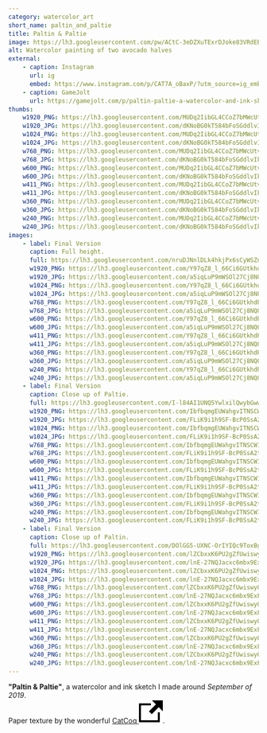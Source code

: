 ```yaml
---
category: watercolor_art
short_name: paltin_and_paltie
title: Paltin & Paltie
image: https://lh3.googleusercontent.com/pw/ACtC-3eDZXuTExrDJoke83VRdEBrC-Ppj069aBCGY5o8V5Q-FO6UT0dpzqMuGqVm6qaj3B9QjAr40RqySN1jzdI9DjS3KHG_nfibpA73OCn74Eim__GRTkWHWi1I6uSeFaNdK33D5VtsxLoqJ-9zHuxSGVWx=w1200-h630-no?authuser=0
alt: Watercolor painting of two avocado halves
external:
    - caption: Instagram
      url: ig
      embed: https://www.instagram.com/p/CAT7A_oBaxP/?utm_source=ig_embed&amp;utm_campaign=loading
    - caption: GameJolt
      url: https://gamejolt.com/p/paltin-paltie-a-watercolor-and-ink-sketch-i-made-around-s-adrh7mzz
thumbs:
    w1920_PNG: https://lh3.googleusercontent.com/MUDq2IibGL4CCoZ7bMWcUtvwYw_WWsg0HQQ7zYm5H2bs5mRLT33qx0n7TmABBSKTJBhKYHUG2HQsFf-bk0URULAOeQUGUBfzaG-J4Q0NiihS7cfd-Wl8Vm_qz39sS8suGO_r_7M1QA=w355
    w1920_JPG: https://lh3.googleusercontent.com/dKNoBG0kT584bFoSGddlvIk_Qg9xeJUK_54KJ0zY9Kuln7SBUDjdZC9p7GfViwNucan6RiSp_y398HSb2oW0X5ARVJNkwcRk0z2Xjwu6fisgpSMLdM9ZSYvANlBqH6KQSu512JtF4w=w355
    w1024_PNG: https://lh3.googleusercontent.com/MUDq2IibGL4CCoZ7bMWcUtvwYw_WWsg0HQQ7zYm5H2bs5mRLT33qx0n7TmABBSKTJBhKYHUG2HQsFf-bk0URULAOeQUGUBfzaG-J4Q0NiihS7cfd-Wl8Vm_qz39sS8suGO_r_7M1QA=w284
    w1024_JPG: https://lh3.googleusercontent.com/dKNoBG0kT584bFoSGddlvIk_Qg9xeJUK_54KJ0zY9Kuln7SBUDjdZC9p7GfViwNucan6RiSp_y398HSb2oW0X5ARVJNkwcRk0z2Xjwu6fisgpSMLdM9ZSYvANlBqH6KQSu512JtF4w=w284
    w768_PNG: https://lh3.googleusercontent.com/MUDq2IibGL4CCoZ7bMWcUtvwYw_WWsg0HQQ7zYm5H2bs5mRLT33qx0n7TmABBSKTJBhKYHUG2HQsFf-bk0URULAOeQUGUBfzaG-J4Q0NiihS7cfd-Wl8Vm_qz39sS8suGO_r_7M1QA=w213
    w768_JPG: https://lh3.googleusercontent.com/dKNoBG0kT584bFoSGddlvIk_Qg9xeJUK_54KJ0zY9Kuln7SBUDjdZC9p7GfViwNucan6RiSp_y398HSb2oW0X5ARVJNkwcRk0z2Xjwu6fisgpSMLdM9ZSYvANlBqH6KQSu512JtF4w=w213
    w600_PNG: https://lh3.googleusercontent.com/MUDq2IibGL4CCoZ7bMWcUtvwYw_WWsg0HQQ7zYm5H2bs5mRLT33qx0n7TmABBSKTJBhKYHUG2HQsFf-bk0URULAOeQUGUBfzaG-J4Q0NiihS7cfd-Wl8Vm_qz39sS8suGO_r_7M1QA=w166
    w600_JPG: https://lh3.googleusercontent.com/dKNoBG0kT584bFoSGddlvIk_Qg9xeJUK_54KJ0zY9Kuln7SBUDjdZC9p7GfViwNucan6RiSp_y398HSb2oW0X5ARVJNkwcRk0z2Xjwu6fisgpSMLdM9ZSYvANlBqH6KQSu512JtF4w=w166
    w411_PNG: https://lh3.googleusercontent.com/MUDq2IibGL4CCoZ7bMWcUtvwYw_WWsg0HQQ7zYm5H2bs5mRLT33qx0n7TmABBSKTJBhKYHUG2HQsFf-bk0URULAOeQUGUBfzaG-J4Q0NiihS7cfd-Wl8Vm_qz39sS8suGO_r_7M1QA=w114
    w411_JPG: https://lh3.googleusercontent.com/dKNoBG0kT584bFoSGddlvIk_Qg9xeJUK_54KJ0zY9Kuln7SBUDjdZC9p7GfViwNucan6RiSp_y398HSb2oW0X5ARVJNkwcRk0z2Xjwu6fisgpSMLdM9ZSYvANlBqH6KQSu512JtF4w=w114
    w360_PNG: https://lh3.googleusercontent.com/MUDq2IibGL4CCoZ7bMWcUtvwYw_WWsg0HQQ7zYm5H2bs5mRLT33qx0n7TmABBSKTJBhKYHUG2HQsFf-bk0URULAOeQUGUBfzaG-J4Q0NiihS7cfd-Wl8Vm_qz39sS8suGO_r_7M1QA=w100
    w360_JPG: https://lh3.googleusercontent.com/dKNoBG0kT584bFoSGddlvIk_Qg9xeJUK_54KJ0zY9Kuln7SBUDjdZC9p7GfViwNucan6RiSp_y398HSb2oW0X5ARVJNkwcRk0z2Xjwu6fisgpSMLdM9ZSYvANlBqH6KQSu512JtF4w=w100
    w240_PNG: https://lh3.googleusercontent.com/MUDq2IibGL4CCoZ7bMWcUtvwYw_WWsg0HQQ7zYm5H2bs5mRLT33qx0n7TmABBSKTJBhKYHUG2HQsFf-bk0URULAOeQUGUBfzaG-J4Q0NiihS7cfd-Wl8Vm_qz39sS8suGO_r_7M1QA=w66
    w240_JPG: https://lh3.googleusercontent.com/dKNoBG0kT584bFoSGddlvIk_Qg9xeJUK_54KJ0zY9Kuln7SBUDjdZC9p7GfViwNucan6RiSp_y398HSb2oW0X5ARVJNkwcRk0z2Xjwu6fisgpSMLdM9ZSYvANlBqH6KQSu512JtF4w=w66
images:
    - label: Final Version
      caption: Full height.
      full: https://lh3.googleusercontent.com/nruDJNnlDLk4hkjPx6sCyWSZnIc96k1vvF6wcGxD4n64ccbGSdhacdovzXctJJOs3DXHHXyPejO9DDxSvtr0ixoX1mBnT5dFaXjqF27q5JGZC9LBMkFiLHBF-MzOWfZpFYcsBmjJEg=w1080-h1080
      w1920_PNG: https://lh3.googleusercontent.com/Y97qZ8_l_66Ci6GUtkhdRnvNp54z6KJ4qiGhtfFh0ctimF27k4kBQzy9qZl7OtSQzjyv9uM9i_kw81bYdxHpGEdQBt_e1aqJE06oKADhREf6eOZQtsaBwoRqB6q4hlLm9Y5bu-rVgw=w850
      w1920_JPG: https://lh3.googleusercontent.com/a5iqLuP9mWSOl27Cj8NQOrrn4AuWeowk-BGQjFOX2roLYSsf7VokuLL1p_vUAaJbXk_zM5BulQ9kYOsJwGuGIBPRciz0vm0ZbstnLUdFDMzR5USbkxOj0urysplc_MZDRc3CsixFYQ=w850
      w1024_PNG: https://lh3.googleusercontent.com/Y97qZ8_l_66Ci6GUtkhdRnvNp54z6KJ4qiGhtfFh0ctimF27k4kBQzy9qZl7OtSQzjyv9uM9i_kw81bYdxHpGEdQBt_e1aqJE06oKADhREf6eOZQtsaBwoRqB6q4hlLm9Y5bu-rVgw=w711
      w1024_JPG: https://lh3.googleusercontent.com/a5iqLuP9mWSOl27Cj8NQOrrn4AuWeowk-BGQjFOX2roLYSsf7VokuLL1p_vUAaJbXk_zM5BulQ9kYOsJwGuGIBPRciz0vm0ZbstnLUdFDMzR5USbkxOj0urysplc_MZDRc3CsixFYQ=w711
      w768_PNG: https://lh3.googleusercontent.com/Y97qZ8_l_66Ci6GUtkhdRnvNp54z6KJ4qiGhtfFh0ctimF27k4kBQzy9qZl7OtSQzjyv9uM9i_kw81bYdxHpGEdQBt_e1aqJE06oKADhREf6eOZQtsaBwoRqB6q4hlLm9Y5bu-rVgw=w533
      w768_JPG: https://lh3.googleusercontent.com/a5iqLuP9mWSOl27Cj8NQOrrn4AuWeowk-BGQjFOX2roLYSsf7VokuLL1p_vUAaJbXk_zM5BulQ9kYOsJwGuGIBPRciz0vm0ZbstnLUdFDMzR5USbkxOj0urysplc_MZDRc3CsixFYQ=w533
      w600_PNG: https://lh3.googleusercontent.com/Y97qZ8_l_66Ci6GUtkhdRnvNp54z6KJ4qiGhtfFh0ctimF27k4kBQzy9qZl7OtSQzjyv9uM9i_kw81bYdxHpGEdQBt_e1aqJE06oKADhREf6eOZQtsaBwoRqB6q4hlLm9Y5bu-rVgw=w416
      w600_JPG: https://lh3.googleusercontent.com/a5iqLuP9mWSOl27Cj8NQOrrn4AuWeowk-BGQjFOX2roLYSsf7VokuLL1p_vUAaJbXk_zM5BulQ9kYOsJwGuGIBPRciz0vm0ZbstnLUdFDMzR5USbkxOj0urysplc_MZDRc3CsixFYQ=w416
      w411_PNG: https://lh3.googleusercontent.com/Y97qZ8_l_66Ci6GUtkhdRnvNp54z6KJ4qiGhtfFh0ctimF27k4kBQzy9qZl7OtSQzjyv9uM9i_kw81bYdxHpGEdQBt_e1aqJE06oKADhREf6eOZQtsaBwoRqB6q4hlLm9Y5bu-rVgw=w285
      w411_JPG: https://lh3.googleusercontent.com/a5iqLuP9mWSOl27Cj8NQOrrn4AuWeowk-BGQjFOX2roLYSsf7VokuLL1p_vUAaJbXk_zM5BulQ9kYOsJwGuGIBPRciz0vm0ZbstnLUdFDMzR5USbkxOj0urysplc_MZDRc3CsixFYQ=w285
      w360_PNG: https://lh3.googleusercontent.com/Y97qZ8_l_66Ci6GUtkhdRnvNp54z6KJ4qiGhtfFh0ctimF27k4kBQzy9qZl7OtSQzjyv9uM9i_kw81bYdxHpGEdQBt_e1aqJE06oKADhREf6eOZQtsaBwoRqB6q4hlLm9Y5bu-rVgw=w250
      w360_JPG: https://lh3.googleusercontent.com/a5iqLuP9mWSOl27Cj8NQOrrn4AuWeowk-BGQjFOX2roLYSsf7VokuLL1p_vUAaJbXk_zM5BulQ9kYOsJwGuGIBPRciz0vm0ZbstnLUdFDMzR5USbkxOj0urysplc_MZDRc3CsixFYQ=w250
      w240_PNG: https://lh3.googleusercontent.com/Y97qZ8_l_66Ci6GUtkhdRnvNp54z6KJ4qiGhtfFh0ctimF27k4kBQzy9qZl7OtSQzjyv9uM9i_kw81bYdxHpGEdQBt_e1aqJE06oKADhREf6eOZQtsaBwoRqB6q4hlLm9Y5bu-rVgw=w166
      w240_JPG: https://lh3.googleusercontent.com/a5iqLuP9mWSOl27Cj8NQOrrn4AuWeowk-BGQjFOX2roLYSsf7VokuLL1p_vUAaJbXk_zM5BulQ9kYOsJwGuGIBPRciz0vm0ZbstnLUdFDMzR5USbkxOj0urysplc_MZDRc3CsixFYQ=w166
    - label: Final Version
      caption: Close up of Paltie.
      full: https://lh3.googleusercontent.com/I-l84AI1UNQ5YwlxilQwybGwwvZ0EEfv2Zkye9XbU9X4JHSA3LKLz5iQK0eVYa2_-f8j7y5xhwZBnrzvanxczRwZY71pzGUFum1XuuGSCMyubKWDtAgO3QNcQc74XHsnE6n4_GSeqQ=w1080-h1080
      w1920_PNG: https://lh3.googleusercontent.com/IbfbqmgEUWahgvITNSCWIRh_Cb7-qTmk0CEn7tEAQ60SmGdQVDVAHu7VAVS4qs10JYEWmzHNBaWjvE4dvcnLFUP_P7gAtapBCPRkb6udXyGHhmj1Evvj0URStm0GHz4Ir9avPdG--A=w850
      w1920_JPG: https://lh3.googleusercontent.com/FLiK9i1h9SF-BcP0SsA2tEGMoi-6zngYTAIdxylqDuma8YQhlMuiW17r6_Mvb88trkeX9SBq-Rr3Ktv-CcKmlrfCywzZdUKVpG474jmjdpIHRnN52HDMUF_-_Ku7kNmwcLGE4u-Ccg=w850
      w1024_PNG: https://lh3.googleusercontent.com/IbfbqmgEUWahgvITNSCWIRh_Cb7-qTmk0CEn7tEAQ60SmGdQVDVAHu7VAVS4qs10JYEWmzHNBaWjvE4dvcnLFUP_P7gAtapBCPRkb6udXyGHhmj1Evvj0URStm0GHz4Ir9avPdG--A=w711
      w1024_JPG: https://lh3.googleusercontent.com/FLiK9i1h9SF-BcP0SsA2tEGMoi-6zngYTAIdxylqDuma8YQhlMuiW17r6_Mvb88trkeX9SBq-Rr3Ktv-CcKmlrfCywzZdUKVpG474jmjdpIHRnN52HDMUF_-_Ku7kNmwcLGE4u-Ccg=w711
      w768_PNG: https://lh3.googleusercontent.com/IbfbqmgEUWahgvITNSCWIRh_Cb7-qTmk0CEn7tEAQ60SmGdQVDVAHu7VAVS4qs10JYEWmzHNBaWjvE4dvcnLFUP_P7gAtapBCPRkb6udXyGHhmj1Evvj0URStm0GHz4Ir9avPdG--A=w533
      w768_JPG: https://lh3.googleusercontent.com/FLiK9i1h9SF-BcP0SsA2tEGMoi-6zngYTAIdxylqDuma8YQhlMuiW17r6_Mvb88trkeX9SBq-Rr3Ktv-CcKmlrfCywzZdUKVpG474jmjdpIHRnN52HDMUF_-_Ku7kNmwcLGE4u-Ccg=w533
      w600_PNG: https://lh3.googleusercontent.com/IbfbqmgEUWahgvITNSCWIRh_Cb7-qTmk0CEn7tEAQ60SmGdQVDVAHu7VAVS4qs10JYEWmzHNBaWjvE4dvcnLFUP_P7gAtapBCPRkb6udXyGHhmj1Evvj0URStm0GHz4Ir9avPdG--A=w416
      w600_JPG: https://lh3.googleusercontent.com/FLiK9i1h9SF-BcP0SsA2tEGMoi-6zngYTAIdxylqDuma8YQhlMuiW17r6_Mvb88trkeX9SBq-Rr3Ktv-CcKmlrfCywzZdUKVpG474jmjdpIHRnN52HDMUF_-_Ku7kNmwcLGE4u-Ccg=w416
      w411_PNG: https://lh3.googleusercontent.com/IbfbqmgEUWahgvITNSCWIRh_Cb7-qTmk0CEn7tEAQ60SmGdQVDVAHu7VAVS4qs10JYEWmzHNBaWjvE4dvcnLFUP_P7gAtapBCPRkb6udXyGHhmj1Evvj0URStm0GHz4Ir9avPdG--A=w285
      w411_JPG: https://lh3.googleusercontent.com/FLiK9i1h9SF-BcP0SsA2tEGMoi-6zngYTAIdxylqDuma8YQhlMuiW17r6_Mvb88trkeX9SBq-Rr3Ktv-CcKmlrfCywzZdUKVpG474jmjdpIHRnN52HDMUF_-_Ku7kNmwcLGE4u-Ccg=w285
      w360_PNG: https://lh3.googleusercontent.com/IbfbqmgEUWahgvITNSCWIRh_Cb7-qTmk0CEn7tEAQ60SmGdQVDVAHu7VAVS4qs10JYEWmzHNBaWjvE4dvcnLFUP_P7gAtapBCPRkb6udXyGHhmj1Evvj0URStm0GHz4Ir9avPdG--A=w250
      w360_JPG: https://lh3.googleusercontent.com/FLiK9i1h9SF-BcP0SsA2tEGMoi-6zngYTAIdxylqDuma8YQhlMuiW17r6_Mvb88trkeX9SBq-Rr3Ktv-CcKmlrfCywzZdUKVpG474jmjdpIHRnN52HDMUF_-_Ku7kNmwcLGE4u-Ccg=w250
      w240_PNG: https://lh3.googleusercontent.com/IbfbqmgEUWahgvITNSCWIRh_Cb7-qTmk0CEn7tEAQ60SmGdQVDVAHu7VAVS4qs10JYEWmzHNBaWjvE4dvcnLFUP_P7gAtapBCPRkb6udXyGHhmj1Evvj0URStm0GHz4Ir9avPdG--A=w166
      w240_JPG: https://lh3.googleusercontent.com/FLiK9i1h9SF-BcP0SsA2tEGMoi-6zngYTAIdxylqDuma8YQhlMuiW17r6_Mvb88trkeX9SBq-Rr3Ktv-CcKmlrfCywzZdUKVpG474jmjdpIHRnN52HDMUF_-_Ku7kNmwcLGE4u-Ccg=w166
    - label: Final Version
      caption: Close up of Paltin.
      full: https://lh3.googleusercontent.com/DOlGG5-UXNC-OrIYIQc9ToxBgVOPYhqPHymCGbT7-K_sezOWUTz7XY0r5mBG7jY558iiCEWp8mHCQ_f5GsOEWDqONx8uD9L8PJPRpIvTQTRGQmYZ35UXYlIz38siI0nlrsv_QNJqkA=w1080-h1080
      w1920_PNG: https://lh3.googleusercontent.com/lZCbxxK6PU2gZfUwiswyO24zU983L_yQZVFf5reCPeml3O1kje380KFV3h6YlIYH0yAza1Of7tdHsv0e9Hs0mOgsv9sutO18QRpZMIbPGUK9VGDz4NkpRxQjU1J-TMnBjuV43qzf2w=w850
      w1920_JPG: https://lh3.googleusercontent.com/lnE-27NQJacxc6mbx9ExFgbx5JMB494X11YSDRyVkd855cRDdDiK5wL8AufjxJ1e222emClyUuNyx6zvyg2dgMY65dOYgLrahf7KNGFQTFAowsJkLwztOZF4JObnB6Z1ZqsTdwkOdA=w850
      w1024_PNG: https://lh3.googleusercontent.com/lZCbxxK6PU2gZfUwiswyO24zU983L_yQZVFf5reCPeml3O1kje380KFV3h6YlIYH0yAza1Of7tdHsv0e9Hs0mOgsv9sutO18QRpZMIbPGUK9VGDz4NkpRxQjU1J-TMnBjuV43qzf2w=w711
      w1024_JPG: https://lh3.googleusercontent.com/lnE-27NQJacxc6mbx9ExFgbx5JMB494X11YSDRyVkd855cRDdDiK5wL8AufjxJ1e222emClyUuNyx6zvyg2dgMY65dOYgLrahf7KNGFQTFAowsJkLwztOZF4JObnB6Z1ZqsTdwkOdA=w711
      w768_PNG: https://lh3.googleusercontent.com/lZCbxxK6PU2gZfUwiswyO24zU983L_yQZVFf5reCPeml3O1kje380KFV3h6YlIYH0yAza1Of7tdHsv0e9Hs0mOgsv9sutO18QRpZMIbPGUK9VGDz4NkpRxQjU1J-TMnBjuV43qzf2w=w533
      w768_JPG: https://lh3.googleusercontent.com/lnE-27NQJacxc6mbx9ExFgbx5JMB494X11YSDRyVkd855cRDdDiK5wL8AufjxJ1e222emClyUuNyx6zvyg2dgMY65dOYgLrahf7KNGFQTFAowsJkLwztOZF4JObnB6Z1ZqsTdwkOdA=w533
      w600_PNG: https://lh3.googleusercontent.com/lZCbxxK6PU2gZfUwiswyO24zU983L_yQZVFf5reCPeml3O1kje380KFV3h6YlIYH0yAza1Of7tdHsv0e9Hs0mOgsv9sutO18QRpZMIbPGUK9VGDz4NkpRxQjU1J-TMnBjuV43qzf2w=w416
      w600_JPG: https://lh3.googleusercontent.com/lnE-27NQJacxc6mbx9ExFgbx5JMB494X11YSDRyVkd855cRDdDiK5wL8AufjxJ1e222emClyUuNyx6zvyg2dgMY65dOYgLrahf7KNGFQTFAowsJkLwztOZF4JObnB6Z1ZqsTdwkOdA=w416
      w411_PNG: https://lh3.googleusercontent.com/lZCbxxK6PU2gZfUwiswyO24zU983L_yQZVFf5reCPeml3O1kje380KFV3h6YlIYH0yAza1Of7tdHsv0e9Hs0mOgsv9sutO18QRpZMIbPGUK9VGDz4NkpRxQjU1J-TMnBjuV43qzf2w=w285
      w411_JPG: https://lh3.googleusercontent.com/lnE-27NQJacxc6mbx9ExFgbx5JMB494X11YSDRyVkd855cRDdDiK5wL8AufjxJ1e222emClyUuNyx6zvyg2dgMY65dOYgLrahf7KNGFQTFAowsJkLwztOZF4JObnB6Z1ZqsTdwkOdA=w285
      w360_PNG: https://lh3.googleusercontent.com/lZCbxxK6PU2gZfUwiswyO24zU983L_yQZVFf5reCPeml3O1kje380KFV3h6YlIYH0yAza1Of7tdHsv0e9Hs0mOgsv9sutO18QRpZMIbPGUK9VGDz4NkpRxQjU1J-TMnBjuV43qzf2w=w250
      w360_JPG: https://lh3.googleusercontent.com/lnE-27NQJacxc6mbx9ExFgbx5JMB494X11YSDRyVkd855cRDdDiK5wL8AufjxJ1e222emClyUuNyx6zvyg2dgMY65dOYgLrahf7KNGFQTFAowsJkLwztOZF4JObnB6Z1ZqsTdwkOdA=w250
      w240_PNG: https://lh3.googleusercontent.com/lZCbxxK6PU2gZfUwiswyO24zU983L_yQZVFf5reCPeml3O1kje380KFV3h6YlIYH0yAza1Of7tdHsv0e9Hs0mOgsv9sutO18QRpZMIbPGUK9VGDz4NkpRxQjU1J-TMnBjuV43qzf2w=w166
      w240_JPG: https://lh3.googleusercontent.com/lnE-27NQJacxc6mbx9ExFgbx5JMB494X11YSDRyVkd855cRDdDiK5wL8AufjxJ1e222emClyUuNyx6zvyg2dgMY65dOYgLrahf7KNGFQTFAowsJkLwztOZF4JObnB6Z1ZqsTdwkOdA=w166
---
```


**"Paltin & Paltie"**, a watercolor and ink sketch I made around *September of 2019*.  
Paper texture by the wonderful [CatCoq <img src="/assets/images/icons/external.svg" alt="External Link" class="external-icon">](https://www.instagram.com/catcoq/).
